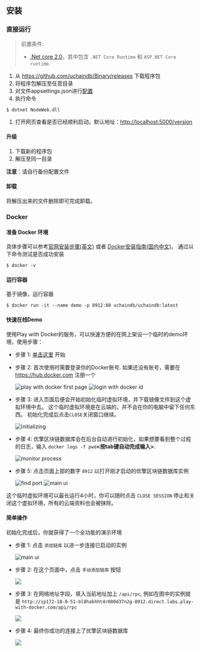 ## 安装

### 直接运行

> 前置条件:
> * [.Net core 2.0](https://www.microsoft.com/net/download/Windows/run)，其中包含 `.NET Core Runtime` 和 `ASP.NET Core runtime`.

1. 从 <https://github.com/uchaindb/Binary/releases> 下载程序包
1. 将程序包解压至任意目录
1. 对文件appsettings.json进行[配置](?file=02-安装/2-配置 "配置")
1. 执行命令
  ```
  $ dotnet NodeWeb.dll
  ```
1. 打开网页查看是否已经顺利启动。默认地址：<http://localhost:5000/version>

#### 升级

1. 下载新的程序包
2. 解压至同一目录

**注意**：请自行备份配置文件

#### 卸载

将解压出来的文件删除即可完成卸载。

### Docker

#### 准备 Docker 环境

具体步骤可以参考[官网安装步骤(英文)](https://docs.docker.com/install/)
或者 [Docker安装指南(国内中文)](https://yeasy.gitbooks.io/docker_practice/content/install/)，
通过以下命令测试是否成功安装

```
$ docker -v
```

#### 运行容器

基于镜像，运行容器

```
$ docker run -it --name demo -p 8912:80 uchaindb/uchaindb:latest
```

#### 快速在线Demo

使用Play with Docker的服务，可以快速方便的在网上架设一个临时的demo环境，使用步骤：

* 步骤 1: [单击这里](https://labs.play-with-docker.com/?stack=https://raw.githubusercontent.com/uchaindb/Binary/master/stack.yml) 开始

* 步骤 2: 首次使用时需要登录你的Docker账号. 如果还没有账号，需要在 <https://hub.docker.com> 注册一个

  ![play with docker first page](images/02/pwd-step1.png)
  ![login with docker id](images/02/pwd-step2.png)

* 步骤 3: 进入页面后便会开始初始化临时虚拟环境，并下载镜像文件到这个虚拟环境中去。
  这个临时虚拟环境是在云端的，并不会在你的电脑中留下任何东西。
  初始化完成后点击`CLOSE`关闭窗口继续。

  ![initializing](images/02/pwd-step3.png)

* 步骤 4: 优擎区块链数据库会在后台自动进行初始化，如果想要看到整个过程的日志，输入
  `docker logs -f pwd`**&lt;按tab键自动完成输入&gt;**.

  ![monitor process](images/02/pwd-step4.png)

* 步骤 5: 点击页面上部的数字 `8912` 以打开刚才启动的优擎区块链数据库实例

  ![find port](images/02/pwd-step5.png)
  ![main ui](images/02/db-step1.png)

这个临时虚拟环境可以最长运行4小时，你可以随时点击 `CLOSE SESSION` 停止和关闭这个虚拟环境，所有的云端资料也会被抹除。

#### 简单操作

初始化完成后，你就获得了一个全功能的演示环境

* 步骤 1: 点击 `添加链库` 以进一步连接已启动的实例

  ![main ui](images/02/db-step1.png)

* 步骤 2: 在这个页面中，点击 `手动添加链库` 按钮

  ![](images/02/db-step2.png)

* 步骤 3: 在网络地址字段，填入当前地址加上 `/api/rpc`, 例如在图中的实例就是 `http://ip172-18-0-51-bl8hakhht4r000d37n2g-8912.direct.labs.play-with-docker.com/api/rpc`

  ![](images/02/db-step3.png)

* 步骤 4: 最终你成功的连接上了优擎区块链数据库

  ![](images/02/db-step4.png)
